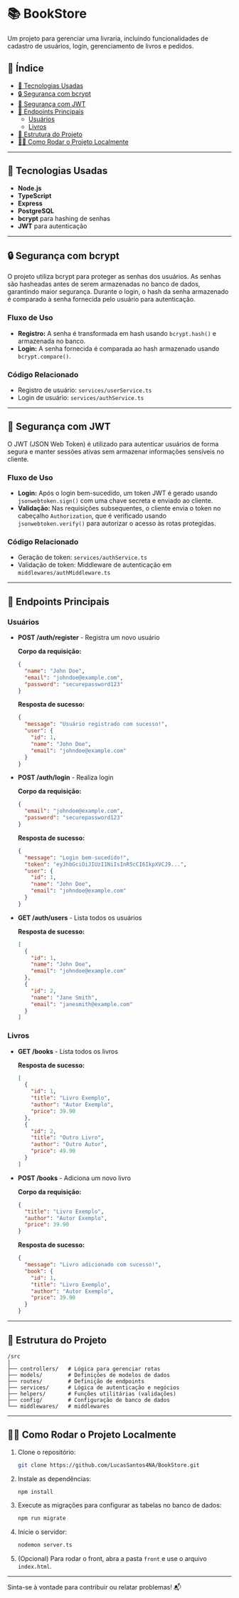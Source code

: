 
# 📚 BookStore

Um projeto para gerenciar uma livraria, incluindo funcionalidades de cadastro de usuários, login, gerenciamento de livros e pedidos.

## 📑 Índice

- [🚀 Tecnologias Usadas](#-tecnologias-usadas)
- [🔒 Segurança com bcrypt](#-segurança-com-bcrypt)
- [🔑 Segurança com JWT](#-segurança-com-jwt)
- [📖 Endpoints Principais](#-endpoints-principais)
  - [Usuários](#usuários)
  - [Livros](#livros)
- [📂 Estrutura do Projeto](#-estrutura-do-projeto)
- [🏃‍♂️ Como Rodar o Projeto Localmente](#️-como-rodar-o-projeto-localmente)

---

## 🚀 Tecnologias Usadas

- **Node.js**
- **TypeScript**
- **Express**
- **PostgreSQL**
- **bcrypt** para hashing de senhas
- **JWT** para autenticação

---

## 🔒 Segurança com bcrypt

O projeto utiliza bcrypt para proteger as senhas dos usuários. As senhas são hasheadas antes de serem armazenadas no banco de dados, garantindo maior segurança. Durante o login, o hash da senha armazenado é comparado à senha fornecida pelo usuário para autenticação.

### Fluxo de Uso

- **Registro:** A senha é transformada em hash usando `bcrypt.hash()` e armazenada no banco.
- **Login:** A senha fornecida é comparada ao hash armazenado usando `bcrypt.compare()`.

### Código Relacionado

- Registro de usuário: `services/userService.ts`
- Login de usuário: `services/authService.ts`

---

## 🔑 Segurança com JWT

O JWT (JSON Web Token) é utilizado para autenticar usuários de forma segura e manter sessões ativas sem armazenar informações sensíveis no cliente.

### Fluxo de Uso

- **Login:** Após o login bem-sucedido, um token JWT é gerado usando `jsonwebtoken.sign()` com uma chave secreta e enviado ao cliente.
- **Validação:** Nas requisições subsequentes, o cliente envia o token no cabeçalho `Authorization`, que é verificado usando `jsonwebtoken.verify()` para autorizar o acesso às rotas protegidas.

### Código Relacionado

- Geração de token: `services/authService.ts`
- Validação de token: Middleware de autenticação em `middlewares/authMiddleware.ts`

---

## 📖 Endpoints Principais

### Usuários

- **POST /auth/register** - Registra um novo usuário

  **Corpo da requisição:**
  ```json
  {
    "name": "John Doe",
    "email": "johndoe@example.com",
    "password": "securepassword123"
  }
  ```

  **Resposta de sucesso:**
  ```json
  {
    "message": "Usuário registrado com sucesso!",
    "user": {
      "id": 1,
      "name": "John Doe",
      "email": "johndoe@example.com"
    }
  }
  ```

- **POST /auth/login** - Realiza login

  **Corpo da requisição:**
  ```json
  {
    "email": "johndoe@example.com",
    "password": "securepassword123"
  }
  ```

  **Resposta de sucesso:**
  ```json
  {
    "message": "Login bem-sucedido!",
    "token": "eyJhbGciOiJIUzI1NiIsInR5cCI6IkpXVCJ9...",
    "user": {
      "id": 1,
      "name": "John Doe",
      "email": "johndoe@example.com"
    }
  }
  ```

- **GET /auth/users** - Lista todos os usuários

  **Resposta de sucesso:**
  ```json
  [
    {
      "id": 1,
      "name": "John Doe",
      "email": "johndoe@example.com"
    },
    {
      "id": 2,
      "name": "Jane Smith",
      "email": "janesmith@example.com"
    }
  ]
  ```

### Livros

- **GET /books** - Lista todos os livros

  **Resposta de sucesso:**
  ```json
  [
    {
      "id": 1,
      "title": "Livro Exemplo",
      "author": "Autor Exemplo",
      "price": 39.90
    },
    {
      "id": 2,
      "title": "Outro Livro",
      "author": "Outro Autor",
      "price": 49.90
    }
  ]
  ```

- **POST /books** - Adiciona um novo livro

  **Corpo da requisição:**
  ```json
  {
    "title": "Livro Exemplo",
    "author": "Autor Exemplo",
    "price": 39.90
  }
  ```

  **Resposta de sucesso:**
  ```json
  {
    "message": "Livro adicionado com sucesso!",
    "book": {
      "id": 1,
      "title": "Livro Exemplo",
      "author": "Autor Exemplo",
      "price": 39.90
    }
  }
  ```

---

## 📂 Estrutura do Projeto

```
/src
│
├── controllers/   # Lógica para gerenciar rotas
├── models/        # Definições de modelos de dados
├── routes/        # Definição de endpoints
├── services/      # Lógica de autenticação e negócios
├── helpers/       # Funções utilitárias (validações)
├── config/        # Configuração de banco de dados
└── middlewares/   # middlewares
```

---

## 🏃‍♂️ Como Rodar o Projeto Localmente

1. Clone o repositório:
   ```bash
   git clone https://github.com/LucasSantos4NA/BookStore.git
   ```

2. Instale as dependências:
   ```bash
   npm install
   ```

3. Execute as migrações para configurar as tabelas no banco de dados:
   ```bash
   npm run migrate
   ```

4. Inicie o servidor:
   ```bash
   nodemon server.ts
   ```

5. (Opcional) Para rodar o front, abra a pasta `front` e use o arquivo `index.html`.

---

Sinta-se à vontade para contribuir ou relatar problemas! 📬

